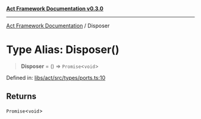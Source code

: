 [**Act Framework Documentation v0.3.0**](../README.md)

***

[Act Framework Documentation](../globals.md) / Disposer

# Type Alias: Disposer()

> **Disposer** = () => `Promise`\<`void`\>

Defined in: [libs/act/src/types/ports.ts:10](https://github.com/Rotorsoft/act-root/blob/ecf1ab2f895c5bdf2d70db49738046df56c78030/libs/act/src/types/ports.ts#L10)

## Returns

`Promise`\<`void`\>
